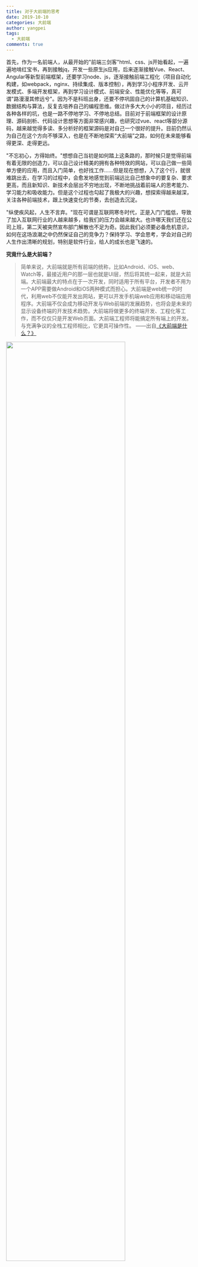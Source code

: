 ```yaml
---
title: 对于大前端的思考
date: 2019-10-10
categories: 大前端
author: yangpei
tags:
  - 大前端
comments: true
---
```


首先，作为一名前端人，从最开始的"前端三剑客"html、css、js开始看起，一遍遍地啃红宝书，再到接触jq，开发一些原生js应用，后来逐渐接触Vue、React、Angular等新型前端框架，还要学习node、js，逐渐接触前端工程化（项目自动化构建，如webpack，nginx、持续集成、版本控制），再到学习小程序开发、云开发模式、多端开发框架，再到学习设计模式、前端安全、性能优化等等，真可谓"路漫漫其修远兮"。因为不是科班出身，还要不停巩固自己的计算机基础知识、数据结构与算法，反复去培养自己的编程思维。做过许多大大小小的项目，经历过各种各样的坑，也是一路不停地学习、不停地总结。目前对于前端框架的设计原理、源码剖析、代码设计思想等方面非常感兴趣，也研究过vue、react等部分源码，越来越觉得多读、多分析好的框架源码是对自己一个很好的提升。目前仍然认为自己在这个方向不够深入，也是在不断地探索“大前端”之路，如何在未来能够看得更深、走得更远。

"不忘初心，方得始终。"想想自己当初是如何踏上这条路的，那时候只是觉得前端有着无限的创造力，可以自己设计精美的拥有各种特效的网站，可以自己做一些简单方便的应用，而且入门简单，也好找工作……但是现在想想，入了这个行，就很难跳出去，在学习的过程中，会愈发地感觉到前端远比自己想象中的要复杂、要求更高，而且新知识、新技术会层出不穷地出现，不断地挑战着前端人的思考能力、学习能力和吸收能力。但是这个过程也勾起了我极大的兴趣，想探索得越来越深，关注各种前端技术，跟上快速变化的节奏，去创造去沉淀。

"纵使疾风起，人生不言弃。"现在可谓是互联网寒冬时代，正是入门门槛低，导致了加入互联网行业的人越来越多，给我们的压力会越来越大。也许哪天我们还在公司上班，第二天被突然宣布部门解散也不足为奇。因此我们必须要必备危机意识，如何在这场浪潮之中仍然保证自己的竞争力？保持学习、学会思考，学会对自己的人生作出清晰的规划，特别是软件行业，给人的成长也是飞速的。


**究竟什么是大前端？**

>简单来说，大前端就是所有前端的统称，比如Android、iOS、web、Watch等，最接近用户的那一层也就是UI层，然后将其统一起来，就是大前端。大前端最大的特点在于一次开发，同时适用于所有平台，开发者不用为一个APP需要做Android和iOS两种模式而担心。大前端是web统一的时代，利用web不仅能开发出网站，更可以开发手机端web应用和移动端应用程序。大前端不仅会成为移动开发与Web前端的发展趋势，也将会是未来的显示设备终端的开发技术趋势。大前端将做更多的终端开发、工程化等工作，而不仅仅只是开发Web页面。大前端工程师将能搞定所有端上的开发。与充满争议的全栈工程师相比，它更具可操作性。 ——出自[《大前端是什么？》](http://www.imooc.com/article/283259?block_id=tuijian_wz)


<img src="https://i.loli.net/2019/09/18/SENRlsLZzGp3i6v.jpg" width="80%"/>

由上图可见，前端需要和如此多的工种打交道，也不断要求着需要具备一些其他领域的基础，至少能让沟通更加高效一些。也许你会对UI设计、后台DB、产品设计、测试、全栈领域感兴趣，在未来走上其他的职业道路也是有可能的。也有越来越多的前端人开始往全栈的方向发展，希望自己能够独自开发整个项目，也开始往项目架构等方向深入。在未来，自己在前端这个领域走了很久之后，也许会迎来新的挑战，如何突破自己呢？我们可以选择自己感兴趣的方向进行深入学习，如：
1. 全栈: 前后端开发，Node / 数据库/ Nginx / 反向代理 / 负载均衡 / PM2 / Docker 等服务端或者运维知识
2. 跨平台: Hybrid / Flutter / React Native / Swift 等
3. 视觉游戏: WebGL / 动画 / Three.js / Canvas / 游戏引擎 / VR / AR 等
4. 底层框架: 浏览器引擎 / 框架底层 / 算法 等
5. 人工智能: 机器学习 / 计算机视觉 / 前端智能化 等

最近面试了阿里、腾讯、滴滴等公司，也和技术大牛们交流了很多，吸收了很多的经验，故总结一下：

前端开发者必须对前端基础技能足够熟悉，了解原理和细节，基于js往上衍生，如浏览器端的js如何开发、node端的js如何来开发，并且关注研发效率、质量、性能、错误监控等等；

能够做浏览器端的开发，能够做服务器端的开发，前端要和很多的工种打交道，可以看看在其他领域我们哪些可以和它相关联的一些能力去了解和学习，可以让视野更加全面；

写代码三到五年，即将会遇到一个瓶颈：需求我都能做，我的成就感在哪里？这时应该转换一个思维：是否有更高程度的抽象，更自动化的构建，持续不断地迭代我们的生产工具和生产方式。

做一个自己的产品，做一个公众号或小程序，把所有的想法（包括技术的、或者关于产品)，在上面不断地迭代，把这个产品打磨得越来越好，让自己的技术能够在一个面或一个点上不断地提升。比如追求网站的速度（浏览器端做缓存、运行机制等等性能优化），每个人都需要打磨一个东西，到一个阶段让自己的技术不断地提升，你对技术上的思考也会随着这个产品的不断完善变得更深入。

**建议：**
1. 在技术上js这条路上做得足够的深，对原理掌握得足够清楚，多了解周边的技能
2. 做一个自己的产品，长年累月地去专注去打磨它改进它，加入你技术的想法

最后如愿收到了阿里的offer，也希望自己能够不断警醒自己，需要学习的还有太多太多。在如今的智能化趋势下，越来越多的人开始关注人工智能，而我们部门也是在从事前端智能化的方向，基于计算机视觉、深度学习等，从设计稿（sketch、psd、静态图片）一键智能生成高可维护的代码。未来还有更多的智能化领域值得我们去探索。

下面附一张阿里前端岗位招聘JD：
```
【岗位职责】
以下是我们团队的几个技术场景和负责的小伙伴，你可以选择跟随这些业界大牛学习和成长。
  Node架构体系：从Node.js应用框架到全链路监控以及故障演练，从基于Typescript的loC容器到ServerlessNode.js运行时，这里有一帮maker组成的团队。
  中后台体系：如果你有志于通过打造桌面工具帮助开发者极速构建前端应用，亦或是参与智能界面设计平台的建设以革新前端的开发模式，还是参与到Github1w+star开源项目ICE
  前端智能化：专注前端智能化，提效与业务密切相关的开发场景效率，基于计算机视觉、深度学习等，从设计稿（Sketch、PSD、静态图片）一键智能生成高可维护性代码，在这里，我们持续探索智能化的世界。
  前端搭建体系：从支持双十一、双十二活动页面的搭建系统，到灸手可热的小程序搭建系统，前端技术-搭建服务团队承担着淘宝页面搭建服务的重任，实现可视化的方式从0到1搭建页面，配置页面动态数据，后期页面运维等一系列服务。不管你是爱好前端技术，还是热衷于Nodejs后台开发，搭建服务团队都期待你的加入！
  前端工程体系：如果你想打造整个阿里前端开发的工程化基础底层体系，参与业内领先的前端工程底层系统开发，掌握从项目初始化到线上编译、扫描、发布的全链路体系架构设计与实现。
【岗位要求】
  精通各种Web前端技术（HTML/CSS/Javascript等)，熟练跨浏览器、跨终端的开发；
  有大型前端架构、前端性能、可访问性、可维护性等方面的实践经验；
  至少熟练使用一门非前端脚本语言（如：NodeJS/Python/PHP等），并有项目经验；
  技术视野广阔，有主导前端技术方案设计的能力和经验；
  性格乐观开朗，逻辑性强，善于和各种背景的人合作，有一定的项目管理、团队管理经验;
  有开源项目的成功经验。
```
可见，在未来，前端的工作会迎来新的挑战。

--- 

分享一些学习思维和方法:

**【学习思维】**
**入门：**
1. 兴趣是最好的老师，自律才能给你自由
2. 量变到质变：从基础开始，技术需要不断沉淀
3. 经常总结和分享

**进阶：**
1. 知识是无边界的，术业有专攻，往自己感兴趣的方向深挖
2. 从简单地做事，到对业务对需求有深层次的思考
3. 与同行业、同龄人对比，补足自己的不足

**高阶：**
1. 深入一到两个领域，能够有独特的见解以及自己的成果
2. 勇于承担与挑战，合理分配自己的时间
3. 参加交流会/技术分享大会，了解最新的知识架构

**【学习方法】**

**初级：**
1. 视频教程：慕课网（课程优质）、大B站（说实话，干货还不少）、网易云课堂，还有一些国外优质的网站，如coursera、udacity等
2. 文档教程：W3CSchool、菜鸟教程、MDN（权威手册）、多看官方文档（学习每一个新的技术栈，入门最好的方式是通过它的文档学习，可以系统的过一遍文档，手敲它每一个示例）
3. 书籍：经典书籍阅读，如js红宝书
4. 编码：一定要多写代码！！！每个知识点都写代码验证，并且能够通过项目驱动进行学习，在开发和维护项目的过程中总结经验
5. 个人博客：总结和沉淀，把学习的内容用文字的形式记录下来，整理成文，并按学习的技术方向做归类
6. 多看优质博客：推荐掘金、segmentFault、慕课网手记、CSDN、InfoQ 等中文社区，利用碎片化时间看一些高质量文章学习

**中高级：**
1. 书籍：找到经典书籍阅读，适当做一些学习笔记
2. 视频: 这个阶段可以深入看一些进阶类的项目开发、前端原理剖析与实现、前端架构方面的视频课程
3. 文档: 可以尝试去看一下英文文档，因为英文文档更新迭代快，有利于第一时间掌握更新动态，况且有些中文文档翻译得不够准确
4. 社区: StackOverflow、HackerNews，慕课网手记、掘金等，除了利用碎片化时间看一些高质量文章学习，也可以往上面发布一些优质文章
5. github: 关注 trending，参与开源社区的共建，并尝试自己造一些轮子
6. 个人博客深入: 坚持写博客的习惯，把工作中深入学习到的一些非敏感知识记录下来并发布，而不仅仅去发布一些基础知识的学习了
7. 原理深入: 研究常用框架背后的原理实现，不仅仅是运行时的 MVVM 框架，还可以是编译时的 webpack，能自己开发和封装框架
8. 技术视野: 除了自己工作中的使用的技术栈之外，也要了解同类其它优秀的开源技术栈，从多个维度（feature 完整性、文档、上手难度、维护力度、生态等）去做对比
9. 深入发展: 从兴趣入手，定向深入发展（算法、全栈、底层原理、视觉、人工智能等）
10. 技术交流: 着眼中国与世界，多参加技术交流会，了解国内外先进技术和前端发展趋势

---

最后想送给大家知乎上看到的一句话："乾坤未定，你我皆是黑马”
